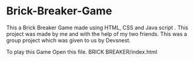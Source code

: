 # Brick-Breaker-Game
This a Brick Breaker Game made using HTML, CSS and Java script . This project was made by me and with the help of my two friends. This was a group project which was given to us by Devsnest.

To play this Game Open this file.
BRICK BREAKER/index.html
